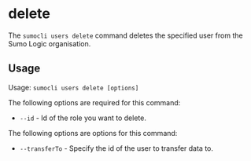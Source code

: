 # delete

The `sumocli users delete` command deletes the specified user from the Sumo Logic organisation.

## Usage

Usage: `sumocli users delete [options]`

The following options are required for this command:

* `--id` - Id of the role you want to delete.

The following options are options for this command:

* `--transferTo` - Specify the id of the user to transfer data to.